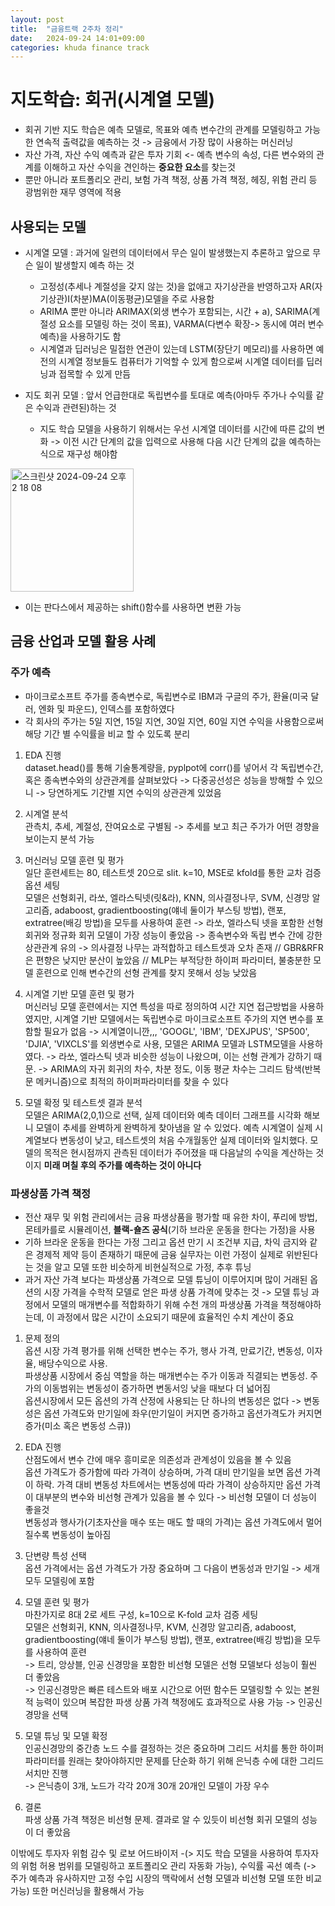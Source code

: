 ```yaml
---
layout: post
title:  "금융트랙 2주차 정리"
date:   2024-09-24 14:01+09:00
categories: khuda finance track
---
```

# 지도학습: 회귀(시계열 모델)
* 회귀 기반 지도 학습은 예측 모델로, 목표와 예측 변수간의 관계를 모델링하고 가능한 연속적 출력값을 예측하는 것 -> 금융에서 가장 많이 사용하는 머신러닝
* 자산 가격, 자산 수익 예측과 같은 투자 기회 <- 예측 변수의 속성, 다른 변수와의 관계를 이해하고 자산 수익을 견인하는 **중요한 요소**를 찾는것
* 뿐만 아니라 포트폴리오 관리, 보험 가격 책정, 상품 가격 책정, 헤징, 위험 관리 등 광범위한 재무 영역에 적용

## 사용되는 모델
* 시계열 모델 : 과거에 일련의 데이터에서 무슨 일이 발생했는지 추론하고 앞으로 무슨 일이 발생할지 예측 하는 것
  * 고정성(추세나 계절성을 갖지 않는 것)을 없애고 자기상관을 반영하고자 AR(자기상관)I(차분)MA(이동평균)모델을 주로 사용함
  * ARIMA 뿐만 아니라 ARIMAX(외생 변수가 포함되는, 시간 + a), SARIMA(계절성 요소를 모델링 하는 것이 목표), VARMA(다변수 확장-> 동시에 여러 변수 예측)을 사용하기도 함
  * 시계열과 딥러닝은 밀접한 연관이 있는데 LSTM(장단기 메모리)를 사용하면 예전의 시계열 정보들도 컴퓨터가 기억할 수 있게 함으로써 시계열 데이터를 딥러닝과 접목할 수 있게 만듬


* 지도 회귀 모델 : 앞서 언급한대로 독립변수를 토대로 예측(아마두 주가나 수익률 같은 수익과 관련된)하는 것
  * 지도 학습 모델을 사용하기 위해서는 우선 시계열 데이터를 시간에 따른 값의 변화 -> 이전 시간 단계의 값을 입력으로 사용해 다음 시간 단계의 값을 예측하는 식으로 재구성 해야함
    
<img width="197" alt="스크린샷 2024-09-24 오후 2 18 08" src="https://github.com/user-attachments/assets/1e656186-5b32-422c-b7fe-b9808b98ee13">

  * 이는 판다스에서 제공하는 shift()함수를 사용하면 변환 가능

## 금융 산업과 모델 활용 사례
### 주가 예측 
* 마이크로소프트 주가를 종속변수로, 독립변수로 IBM과 구글의 주가, 환율(미국 달러, 엔화 및 파운드), 인덱스를 포함하였다
* 각 회사의 주가는 5일 지연, 15일 지연, 30일 지연, 60일 지연 수익을 사용함으로써 해당 기간 별 수익률을 비교 할 수 있도록 분리

1. EDA 진행<br>
   dataset.head()를 통해 기술통계량을, pyplpot에 corr()를 넣어서 각 독립변수간, 혹은 종속변수와의 상관관계를 살펴보았다 -> 다중공선성은 성능을 방해할 수 있으니 -> 당연하게도 기간별 지연 수익의 상관관계 있었음
  
2. 시계열 분석<br>
    관측치, 추세, 계절성, 잔여요소로 구별됨 -> 추세를 보고 최근 주가가 어떤 경향을 보이는지 분석 가능
   
3. 머신러닝 모델 훈련 및 평가<br>
    일단 훈련세트는 80, 테스트셋 20으로 slit. k=10, MSE로 kfold를 통한 교차 검증 옵션 세팅
    <br>
    모델은 선형회귀, 라쏘, 엘라스틱넷(릿&라), KNN, 의사결정나무, SVM, 신경망 알고리즘, adaboost, gradientboosting(얘네 둘이가 부스팅 방법), 랜포, extratree(배깅 방법)을 모두를 사용하여 훈련
   -> 라쏘, 엘라스틱 넷을 포함한 선형 회귀와 정규화 회귀 모델이 가장 성능이 좋았음 -> 종속변수와 독립 변수 간에 강한 상관관계 유의
   -> 의사결정 나무는 과적합하고 테스트셋과 오차 존재 // GBR&RFR은 편향은 낮지만 분산이 높았음 // MLP는 부적당한 하이퍼 파라미터, 불충분한 모델 훈련으로 인해 변수간의 선형 관계를 찾지 못해서 성능 낮았음
  
4. 시계열 기반 모델 훈련 및 평가<br>
    머신러닝 모델 훈련에서는 지연 특성을 따로 정의하여 시간 지연 접근방법을 사용하였지만, 시계열 기반 모델에서는 독립변수로 마이크로소프트 주가의 지연 변수를 포함할 필요가 없음 -> 시계열이니깐,,,
   'GOOGL', 'IBM', 'DEXJPUS', 'SP500', 'DJIA', 'VIXCLS'를 외생변수로 사용, 모델은 ARIMA 모델과 LSTM모델을 사용하였다.
   -> 라쏘, 엘라스틱 넷과 비슷한 성능이 나왔으며, 이는 선형 관계가 강하기 때문.
   -> ARIMA의 자귀 회귀의 차수, 차분 정도, 이동 평균 차수는 그리드 탐색(반복문 메커니즘)으로 최적의 하이퍼파라미터를 찾을 수 있다
  
5. 모델 확정 및 테스트셋 결과 분석<br>
    모델은 ARIMA(2,0,1)으로 선택, 실제 데이터와 예측 데이터 그래프를 시각화 해보니 모델이 추세를 완벽하게 완벽하게 찾아냄을 알 수 있었다. 예측 시계열이 실제 시계열보다 변동성이 낮고, 테스트셋의 처음 수개월동안 실제 데이터와 일치했다.
   모델의 목적은 현시점까지 관측된 데이터가 주어졌을 때 다음날의 수익을 계산하는 것이지 **미래 며칠 후의 주가를 예측하는 것이 아니다**
  
   
### 파생상품 가격 책정 
* 전산 재무 및 위험 관리에서는 금융 파생상품을 평가할 때 유한 차이, 푸리에 방법, 몬테카를로 시뮬레이션, **블랙-숄즈 공식**(기하 브라운 운동을 한다는 가정)을 사용
* 기하 브라운 운동을 한다는 가정 그리고 옵션 만기 시 조건부 지급, 차익 금지와 같은 경제적 제약 등이 존재하기 때문에 금융 실무자는 이런 가정이 실제로 위반된다는 것을 알고 모델 또한 비슷하게 비현실적으로 가정, 추후 튜닝
* 과거 자산 가격 보다는 파생상품 가격으로 모델 튜닝이 이루어지며 많이 거래된 옵션의 시장 가격을 수학적 모델로 얻은 파생 상품 가격에 맞추는 것
  -> 모델 튜닝 과정에서 모델의 매개변수를 적합화하기 위해 수천 개의 파생상품 가격을 책정해야하는데, 이 과정에서 많은 시간이 소요되기 때문에 효율적인 수치 계산이 중요
  
1. 문제 정의<br>
    옵션 시장 가격 평가를 위해 선택한 변수는 주가, 행사 가격, 만료기간, 변동성, 이자율, 배당수익으로 사용.<br>
    파생상품 시장에서 중심 역할을 하는 매개변수는 주가 이동과 직결되는 변동성. 주가의 이동범위는 변동성이 증가하면 변동서잉 낮을 때보다 더 넓어짐<br>
    옵션시장에서 모든 옵션의 가격 산정에 사용되는 단 하나의 변동성은 없다 -> 변동성은 옵션 가격도와 만기일에 좌우(만기일이 커지면 증가하고 옵션가격도가 커지면 증가(미소 혹은 변동성 스큐))
  
2. EDA 진행<br>
    산점도에서 변수 간에 매우 흥미로운 의존성과 관계성이 있음을 볼 수 있음<br>
    옵션 가격도가 증가함에 따라 가격이 상승하며, 가격 대비 만기일을 보면 옵션 가격이 하락. 가격 대비 변동성 차트에서는 변동성에 따라 가격이 상승하지만 옵션 가격이 대부분의 변수와 비선형 관계가 있음을 볼 수 있다 -> 비선형 모델이 더 성능이 좋을것<br>
    변동성과 행사가(기초자산을 매수 또는 매도 할 때의 가격)는 옵션 가격도에서 멀어질수록 변동성이 높아짐<br>


3. 단변량 특성 선택<br>
    옵션 가격에서는 옵션 가격도가 가장 중요하며 그 다음이 변동성과 만기일 -> 세개 모두 모델링에 포함
  
4. 모델 훈련 및 평가<br>
     마찬가지로 8대 2로 세트 구성, k=10으로 K-fold 교차 검증 세팅<br>
     모델은 선형회귀, KNN, 의사결정나무, KVM, 신경망 알고리즘, adaboost, gradientboosting(얘네 둘이가 부스팅 방법), 랜포, extratree(배깅 방법)을 모두를 사용하여 훈련<br>
     -> 트리, 앙상블, 인공 신경망을 포함한 비선형 모델은 선형 모델보다 성능이 훨씬 더 좋았음<br>
     -> 인공신경망은 빠른 테스트와 배포 시간으로 어떤 함수든 모델링할 수 있는 본원적 능력이 있으며 복잡한 파생 상품 가격 책정에도 효과적으로 사용 가능 -> 인공신경망을 선택
  
5. 모델 튜닝 및 모델 확정<br>
    인공신경망의 중간층 노드 수를 결정하는 것은 중요하며 그리드 서치를 통한 하이퍼 파라미터를 원래는 찾아야하지만 문제를 단순화 하기 위해 은닉층 수에 대한 그리드 서치만 진행<br>
    -> 은닉층이 3개, 노드가 각각 20개 30개 20개인 모델이 가장 우수
  
6. 결론<br>
    파생 상품 가격 책정은 비선형 문제. 결과로 알 수 있듯이 비선형 회귀 모델의 성능이 더 좋았음
  
이밖에도 투자자 위험 감수 및 로보 어드바이저 -(> 지도 학습 모델을 사용하여 투자자의 위험 허용 범위를 모델링하고 포트폴리오 관리 자동화 가능), 수익률 곡선 예측 (-> 주가 예측과 유사하지만 고정 수입 시장의 맥락에서 선형 모델과 비선형 모델 또한 비교 가능) 또한 머신러닝을 활용해서 가능









